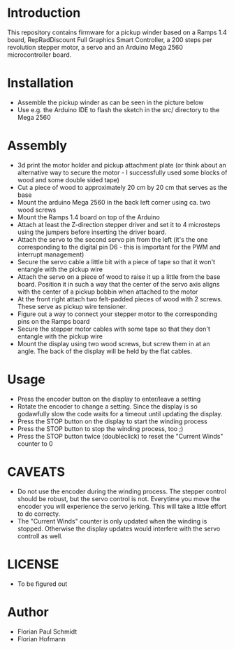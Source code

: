 # Introduction

This repository contains firmware for a pickup winder based on a Ramps 1.4 board, RepRadDiscount Full Graphics Smart Controller, a 200 steps per revolution stepper motor, a servo and an Arduino Mega 2560 microcontroller board.

# Installation

- Assemble the pickup winder as can be seen in the picture below
- Use e.g. the Arduino IDE to flash the sketch in the src/ directory to the Mega 2560

# Assembly

- 3d print the motor holder and pickup attachment plate (or think about an alternative way to secure the motor - I successfully used some blocks of wood and some double sided tape)
- Cut a piece of wood to approximately 20 cm by 20 cm that serves as the base
- Mount the arduino Mega 2560 in the back left corner using ca. two wood screws
- Mount the Ramps 1.4 board on top of the Arduino
- Attach at least the Z-direction stepper driver and set it to 4 microsteps using the jumpers before inserting the driver board.
- Attach the servo to the second servo pin from the left (it's the one corresponding to the digital pin D6 - this is important for the PWM and interrupt management)
- Secure the servo cable a little bit with a piece of tape so that it won't entangle with the pickup wire
- Attach the servo on a piece of wood to raise it up a little from the base board. Position it in such a way that the center of the servo axis aligns with the center of a pickup bobbin when attached to the motor
- At the front right attach two felt-padded pieces of wood with 2 screws. These serve as pickup wire tensioner. 
- Figure out a way to connect your stepper motor to the corresponding pins on the Ramps board
- Secure the stepper motor cables with some tape so that they don't entangle with the pickup wire
- Mount the display using two wood screws, but screw them in at an angle. The back of the display will be held by the flat cables.

# Usage

- Press the encoder button on the display to enter/leave a setting
- Rotate the encoder to change a setting. Since the display is so godawfully slow the code waits for a timeout until updating the display.
- Press the STOP button on the display to start the winding process
- Press the STOP button to stop the winding process, too ;)
- Press the STOP button twice (doubleclick) to reset the "Current Winds" counter to 0

# CAVEATS

- Do not use the encoder during the winding process. The stepper control should be robust, but the servo control is not. Everytime you move the encoder you will experience the servo jerking. This will take a little effort to do correcty.
- The "Current Winds" counter is only updated when the winding is stopped. Otherwise the display updates would interfere with the servo controll as well.

# LICENSE

- To be figured out

# Author

- Florian Paul Schmidt
- Florian Hofmann  

